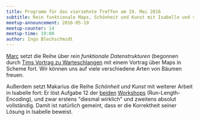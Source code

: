 ```yaml
---
title: Programm für das vierzehnte Treffen am 19. Mai 2016
subtitle: Rein funktionale Maps, Schönheit und Kunst mit Isabelle und vielleicht (Ko-)Algebren
meetup-announcement: 2016-05-19
meetup-counter: 14
meetup-time: 19:00
author: Ingo Blechschmidt
---
```


[Marc](https://github.com/mnieper) setzt die Reihe über *rein funktionale
Datenstrukturen* (begonnen durch [Tims Vortrag zu
Warteschlangen](/posts/2015-12-04-zehntes-treffen.html) mit einem Vortrag über
Maps in Scheme fort. Wir können uns auf viele verschiedene Arten von Bäumen
freuen.

Außerdem setzt Makarius die Reihe *Schönheit und Kunst* mit weiterer Arbeit in Isabelle fort:
Er löst Aufgabe 12 der
[beiden](https://github.com/curry-club-aux/haskell-workshop/raw/gh-pages/uebung.pdf)
[Workshops](https://github.com/curry-club-aux/haskell-workshop/raw/gh-pages/uebung2.pdf)
(Run-Length-Encoding), und zwar erstens "diesmal wirklich" und zweitens absolut
vollständig. Damit ist natürlich gemeint, dass er die Korrektheit seiner Lösung
in Isabelle beweist.
